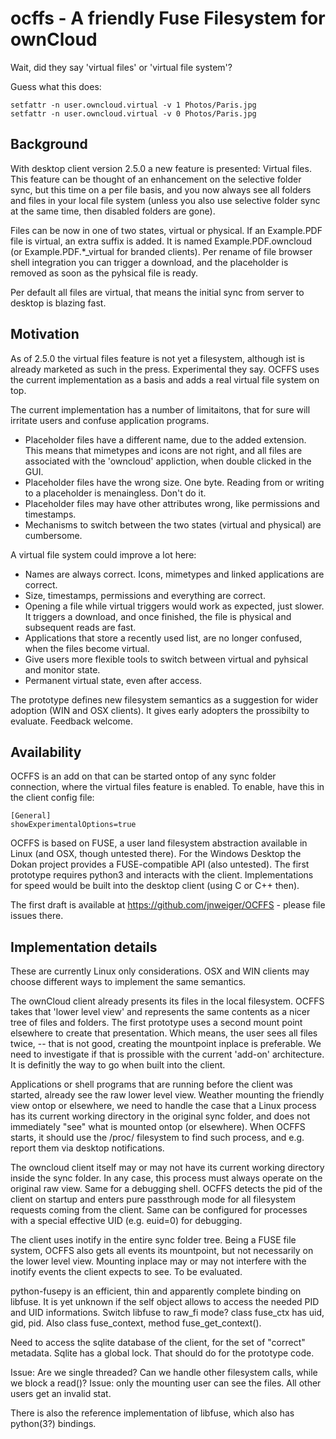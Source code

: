 # ocffs - A friendly Fuse Filesystem for ownCloud

Wait, did they say 'virtual files' or 'virtual file system'?

Guess what this does:

    setfattr -n user.owncloud.virtual -v 1 Photos/Paris.jpg
    setfattr -n user.owncloud.virtual -v 0 Photos/Paris.jpg

## Background

With desktop client version 2.5.0 a new feature is presented: Virtual files.
This feature can be thought of an enhancement on the selective folder sync, but
this time on a per file basis, and you now always see all folders and files in
your local file system (unless you also use selective folder sync at the same
time, then disabled folders are gone).

Files can be now in one of two states, virtual or physical. If an Example.PDF
file is virtual, an extra suffix is added. It is named
Example.PDF.owncloud (or Example.PDF.*_virtual for branded clients). Per rename
of file browser shell integration you can trigger a download, and the
placeholder is removed as soon as the pyhsical file is ready.

Per default all files are virtual, that means the initial sync from server to desktop is blazing fast.

## Motivation

As of 2.5.0 the virtual files feature is not yet a filesystem, although ist is
already marketed as such in the press. Experimental they say. OCFFS uses the
current implementation as a basis and adds a real virtual file system on top.

The current implementation has a number of limitaitons, that for sure will 
irritate users and confuse application programs.

* Placeholder files have a different name, due to the added extension.
  This means that mimetypes and icons are not right, and all files are associated
  with the 'owncloud' appliction, when double clicked in the GUI.
* Placeholder files have the wrong size. One byte.
  Reading from or writing to a placeholder is menaingless. Don't do it.
* Placeholder files may have other attributes wrong, like permissions and timestamps.
* Mechanisms to switch between the two states (virtual and physical) are cumbersome.
  
A virtual file system could improve a lot here:

* Names are always correct. Icons, mimetypes and linked applications are correct.
* Size, timestamps, permissions and everything are correct.
* Opening a file while virtual triggers would work as expected, just slower.
  It triggers a download, and once finished, the file is physical and subsequent reads are fast.
* Applications that store a recently used list, are no longer confused, when the files become virtual.
* Give users more flexible tools to switch between virtual and pyhsical and monitor state.
* Permanent virtual state, even after access.

The prototype defines new filesystem semantics as a suggestion for wider adoption (WIN and OSX clients).
It gives early adopters the prossibilty to evaluate. Feedback welcome.

## Availability

OCFFS is an add on that can be started ontop of any sync folder connection, where the virtual files feature is enabled. To enable, have this in the client config file:

    [General]
    showExperimentalOptions=true

OCFFS is based on FUSE, a user land filesystem abstraction available in Linux (and OSX, though untested there).
For the Windows Desktop the Dokan project provides a FUSE-compatible API (also untested).
The first prototype requires python3 and interacts with the client. Implementations for speed would be built into the desktop client (using C or C++ then).

The first draft is available at https://github.com/jnweiger/OCFFS - please file issues there.

## Implementation details

These are currently Linux only considerations. OSX and WIN clients may choose
different ways to implement the same semantics. 

The ownCloud client already presents its files in the local filesystem. OCFFS
takes that 'lower level view' and represents the same contents as a nicer tree
of files and folders.  The first prototype uses a second mount point elsewhere
to create that presentation. Which means, the user sees all files twice, --
that is not good, creating the mountpoint inplace is preferable. We need to
investigate if that is prossible with the current 'add-on' architecture. It is
definitly the way to go when built into the client. 

Applications or shell programs that are running before the client was started,
already see the raw lower level view. Weather mounting the friendly view ontop
or elsewhere, we need to handle the case that a Linux process has its current
working directory in the original sync folder, and does not immediately "see"
what is mounted ontop (or elsewhere). When OCFFS starts, it should use the
/proc/ filesystem to find such process, and e.g. report them via desktop
notifications.

The owncloud client itself may or may not have its current working directory
inside the sync folder. In any case, this process must always operate on the
original raw view. Same for a debugging shell. OCFFS detects the pid of the
client on startup and enters pure passthrough mode for all filesystem requests
coming from the client. Same can be configured for processes with a special
effective UID (e.g. euid=0) for debugging.

The client uses inotify in the entire sync folder tree. Being a FUSE file
system, OCFFS also gets all events its mountpoint, but not necessarily on the
lower level view. Mounting inplace may or may not interfere with the inotify
events the client expects to see. To be evaluated.

python-fusepy is an efficient, thin and apparently complete binding on libfuse. 
It is yet unknown if the self object allows to access 
the needed PID and UID informations. Switch libfuse to raw_fi mode?
class fuse_ctx has uid, gid, pid. Also class fuse_context, method fuse_get_context().

Need to access the sqlite database of the client, for the set of "correct" metadata.
Sqlite has a global lock. That should do for the prototype code.

Issue: Are we single threaded? Can we handle other filesystem calls, while we 
block a read()?
Issue: only the mounting user can see the files. All other users get an invalid stat.

There is also the reference implementation of libfuse, which also has python(3?) bindings.


